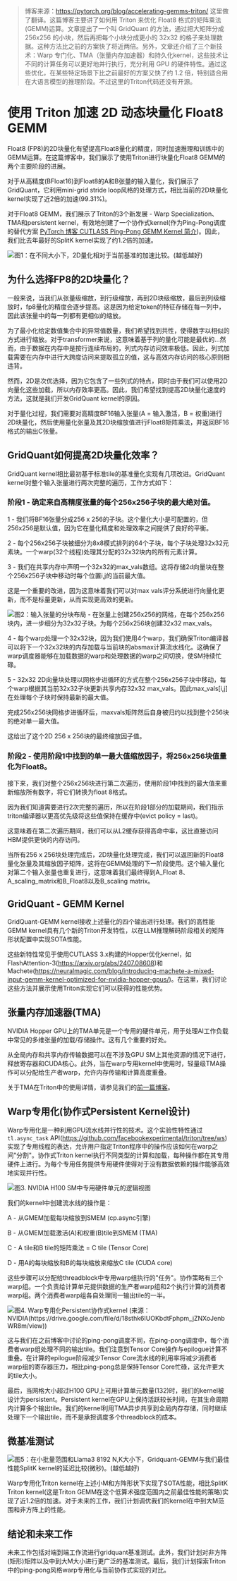 > 博客来源：https://pytorch.org/blog/accelerating-gemms-triton/ 这里做了翻译。这篇博客主要讲了如何用 Triton 来优化 Float8 格式的矩阵乘法(GEMM)运算。文章提出了一个叫 GridQuant 的方法，通过把大矩阵分成 256x256 的小块，然后再把每个小块分成更小的 32x32 的格子来处理数据。这种方法比之前的方案快了将近两倍。另外，文章还介绍了三个新技术：Warp 专门化、TMA（张量内存加速器）和持久化kernel，这些技术让不同的计算任务可以更好地并行执行，充分利用 GPU 的硬件特性。通过这些优化，在某些特定场景下比之前最好的方案又快了约 1.2 倍，特别适合用在大语言模型的推理阶段。不过这里的Triton代码还没有开源。

# 使用 Triton 加速 2D 动态块量化 Float8 GEMM


Float8 (FP8)的2D块量化有望提高Float8量化的精度，同时加速推理和训练中的GEMM运算。在这篇博客中，我们展示了使用Triton进行块量化Float8 GEMM的两个主要阶段的进展。

对于从高精度(BFloat16)到Float8的A和B张量的输入量化，我们展示了GridQuant，它利用mini-grid stride loop风格的处理方式，相比当前的2D块量化kernel实现了近2倍的加速(99.31%)。

对于Float8 GEMM，我们展示了Triton的3个新发展 - Warp Specialization、TMA和persistent kernel，有效地创建了一个协作式kernel(作为Ping-Pong调度的替代方案 [PyTorch 博客 CUTLASS Ping-Pong GEMM Kernel 简介](https://mp.weixin.qq.com/s/QWS9YEjsbM7hzy5tJm--1g))。因此，我们比去年最好的SplitK kernel实现了约1.2倍的加速。

![图1：在不同大小下，2D量化相对于当前基准的加速比较。(越低越好)](https://files.mdnice.com/user/59/f886c16e-5aec-45b2-866a-0e59d378a977.jpg)

## 为什么选择FP8的2D块量化？

一般来说，当我们从张量级缩放，到行级缩放，再到2D块级缩放，最后到列级缩放时，fp8量化的精度会逐步提高。这是因为给定token的特征存储在每一列中，因此该张量中的每一列都有更相似的缩放。

为了最小化给定数值集合中的异常值数量，我们希望找到共性，使得数字以相似的方式进行缩放。对于transformer来说，这意味着基于列的量化可能是最优的...然而，由于数据在内存中是按行连续布局的，列式内存访问效率极低。因此，列式加载需要在内存中进行大跨度访问来提取孤立的值，这与高效内存访问的核心原则相违背。

然而，2D是次优选择，因为它包含了一些列式的特点，同时由于我们可以使用2D向量化这些加载，所以内存效率更高。因此，我们希望找到提高2D块量化速度的方法，这就是我们开发GridQuant kernel的原因。

对于量化过程，我们需要对高精度BF16输入张量(A = 输入激活，B = 权重)进行2D块量化，然后使用量化张量及其2D块缩放值进行Float8矩阵乘法，并返回BF16格式的输出C张量。

## GridQuant如何提高2D块量化效率？

GridQuant kernel相比最初基于标准tile的基准量化实现有几项改进。GridQuant kernel对整个输入张量进行两次完整的遍历，工作方式如下：

### 阶段1 - 确定来自高精度张量的每个256x256子块的最大绝对值。

1 - 我们将BF16张量分成256 x 256的子块。这个量化大小是可配置的，但256x256是默认值，因为它在量化精度和处理效率之间提供了良好的平衡。

2 - 每个256x256子块被细分为8x8模式排列的64个子块，每个子块处理32x32元素块。一个warp(32个线程)处理其分配的32x32块内的所有元素计算。

3 - 我们在共享内存中声明一个32x32的max_vals数组。这将存储2d向量块在整个256x256子块中移动时每个位置i,j的当前最大值。

这是一个重要的改进，因为这意味着我们可以对max vals评分系统进行向量化更新，而不是标量更新，从而实现更高效的更新。

![图2：输入张量的分块布局 - 在张量上创建256x256的网格，在每个256x256块内，进一步细分为32x32子块。为每个256x256块创建32x32 max_vals。](https://files.mdnice.com/user/59/558cd48a-6552-42a6-8330-5884655409a9.png)

4 - 每个warp处理一个32x32块，因为我们使用4个warp，我们确保Triton编译器可以将下一个32x32块的内存加载与当前块的absmax计算流水线化。这确保了warp调度器能够在加载数据的warp和处理数据的warp之间切换，使SM持续忙碌。

5 - 32x32 2D向量块处理以网格步进循环的方式在整个256x256子块中移动，每个warp根据其当前32x32子块更新共享内存32x32 max_vals。因此max_vals[i,j]在处理每个子块时保持最新的最大值。

完成256x256块网格步进循环后，maxvals矩阵然后自身被归约以找到整个256块的绝对单一最大值。

这给出了这个2D 256 x 256块的最终缩放因子值。

### 阶段2 - 使用阶段1中找到的单一最大值缩放因子，将256x256块值量化为Float8。

接下来，我们对整个256x256块进行第二次遍历，使用阶段1中找到的最大值来重新缩放所有数字，将它们转换为float 8格式。

因为我们知道需要进行2次完整的遍历，所以在阶段1部分的加载期间，我们指示triton编译器以更高优先级将这些值保持在缓存中(evict policy = last)。

这意味着在第二次遍历期间，我们可以从L2缓存获得高命中率，这比直接访问HBM提供更快的内存访问。

当所有256 x 256块处理完成后，2D块量化处理完成，我们可以返回新的Float8量化张量及其缩放因子矩阵，这将在GEMM处理的下一阶段使用。这个输入量化对第二个输入张量也重复进行，这意味着我们最终得到A_Float 8、A_scaling_matrix和B_Float8以及B_scaling matrix。

## GridQuant - GEMM Kernel

GridQuant-GEMM kernel接收上述量化的四个输出进行处理。我们的高性能GEMM kernel具有几个新的Triton开发特性，以在LLM推理解码阶段相关的矩阵形状配置中实现SOTA性能。

这些新特性常见于使用CUTLASS 3.x构建的Hopper优化kernel，如FlashAttention-3(https://arxiv.org/abs/2407.08608)和Machete(https://neuralmagic.com/blog/introducing-machete-a-mixed-input-gemm-kernel-optimized-for-nvidia-hopper-gpus/)。在这里，我们讨论这些方法并展示使用Triton实现它们可以获得的性能优势。

## 张量内存加速器(TMA)

NVIDIA Hopper GPU上的TMA单元是一个专用的硬件单元，用于处理AI工作负载中常见的多维张量的加载/存储操作。这有几个重要的好处。

从全局内存和共享内存传输数据可以在不涉及GPU SM上其他资源的情况下进行，释放寄存器和CUDA核心。此外，当在warp专用kernel中使用时，轻量级TMA操作可以分配给生产者warp，允许内存传输和计算高度重叠。

关于TMA在Triton中的使用详情，请参见我们的[前一篇博客](https://mp.weixin.qq.com/s/cZRoRq_gzAdA2iaMpZ08VA)。

## Warp专用化(协作式Persistent Kernel设计)

Warp专用化是一种利用GPU流水线并行性的技术。这个实验性特性通过`tl.async_task` API(https://github.com/facebookexperimental/triton/tree/ws)实现了专用线程的表达，允许用户指定Triton程序中的操作应该如何在warp之间"分割"。协作式Triton kernel执行不同类型的计算和加载，每种操作都在其专用硬件上进行。为每个专用任务提供专用硬件使得对于没有数据依赖的操作能够高效地实现并行性。

![图3. NVIDIA H100 SM中专用硬件单元的逻辑视图](https://files.mdnice.com/user/59/ac0d3206-f4d5-4aa0-a4ea-11a0353084f4.png)

我们的kernel中创建流水线的操作是：

A - 从GMEM加载每块缩放到SMEM (cp.async引擎)

B - 从GMEM加载激活(A)和权重(B)tile到SMEM (TMA)

C - A tile和B tile的矩阵乘法 = C tile (Tensor Core)

D - 用A的每块缩放和B的每块缩放来缩放C tile (CUDA core)

这些步骤可以分配给threadblock中专用warp组执行的"任务"。协作策略有三个warp组。一个负责给计算单元提供数据的生产者warp组和2个执行计算的消费者warp组。两个消费者warp组各自处理同一输出tile的一半。

![图4. Warp专用化Persistent协作式kernel (来源：NVIDIA(https://drive.google.com/file/d/18sthk6IUOKbdtFphpm_jZNXoJenbWR8m/view))](https://files.mdnice.com/user/59/3d07a5ab-7350-4dcc-8183-d2050b2ccdb9.png)

这与我们在之前博客中讨论的ping-pong调度不同，在ping-pong调度中，每个消费者warp组处理不同的输出tile。我们注意到Tensor Core操作与epilogue计算不重叠。在计算的epilogue阶段减少Tensor Core流水线的利用率将减少消费者warp组的寄存器压力，相比ping-pong总是保持Tensor Core忙碌，这允许更大的tile大小。

最后，当网格大小超过H100 GPU上可用计算单元数量(132)时，我们的kernel被设计为persistent。Persistent kernel在GPU上保持活跃较长时间，在其生命周期内计算多个输出tile。我们的kernel利用TMA异步共享到全局内存存储，同时继续处理下一个输出tile，而不是承担调度多个threadblock的成本。

## 微基准测试

![图5：在小批量范围和Llama3 8192 N,K大小下，Gridquant-GEMM与我们最佳性能SplitK kernel的延迟比较(微秒)。(越低越好)](https://files.mdnice.com/user/59/77117538-8772-4921-b7e1-fd2c1566cfbb.png)

Warp专用化Triton kernel在上述小M和方阵形状下实现了SOTA性能，相比SplitK Triton kernel(这是Triton GEMM在这个低算术强度范围内之前最佳性能的策略)实现了近1.2倍的加速。对于未来的工作，我们计划调优我们的kernel在中到大M范围和非方阵上的性能。

## 结论和未来工作

未来工作包括对端到端工作流进行gridquant基准测试。此外，我们计划对非方阵(矩形)矩阵以及中到大M大小进行更广泛的基准测试。最后，我们计划探索Triton中的ping-pong风格warp专用化与当前协作式实现的对比。

